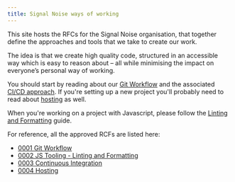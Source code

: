 ```yaml
---
title: Signal Noise ways of working
---
```


This site hosts the RFCs for the Signal Noise organisation, that together define the approaches and tools that we take to create our work.

The idea is that we create high quality code, structured in an accessible way which is easy to reason about – all while minimising the impact on everyone’s personal way of working.

You should start by reading about our [Git Workflow](./text/0001-git-workflow) and the associated [CI/CD approach](./text/0003-continuous-integration.md). If you're setting up a new project you'll probably need to read about [hosting](./text/0004-hosting.md) as well.

When you're working on a project with Javascript, please follow the [Linting and Formatting](./text/0002-tooling-linting-formatting) guide.

For reference, all the approved RCFs are listed here:

* [0001 Git Workflow](./text/0001-git-workflow)
* [0002 JS Tooling - Linting and Formatting](./text/0002-tooling-linting-formatting)
* [0003 Continuous Integration](./text/0003-continuous-integration.md)
* [0004 Hosting](./text/0004-hosting.md)
